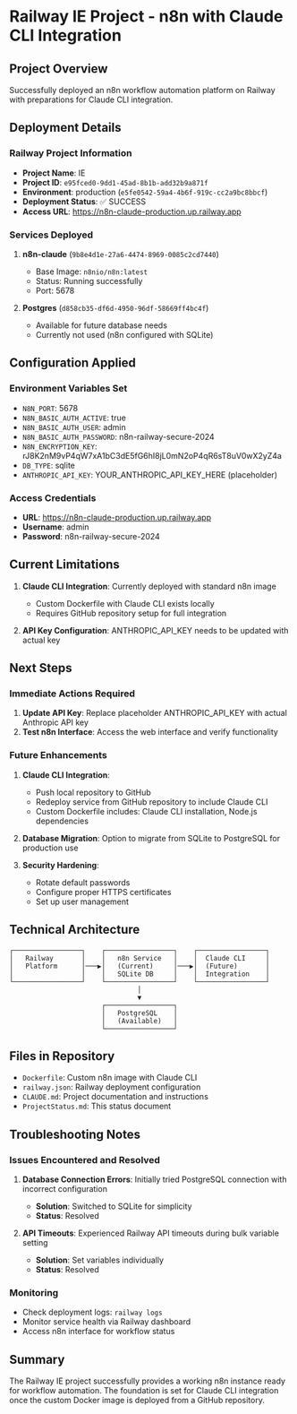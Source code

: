 # Railway IE Project - n8n with Claude CLI Integration

## Project Overview

Successfully deployed an n8n workflow automation platform on Railway with preparations for Claude CLI integration.

## Deployment Details

### Railway Project Information
- **Project Name**: IE
- **Project ID**: `e95fced0-9dd1-45ad-8b1b-add32b9a871f`
- **Environment**: production (`e5fe0542-59a4-4b6f-919c-cc2a9bc8bbcf`)
- **Deployment Status**: ✅ SUCCESS
- **Access URL**: https://n8n-claude-production.up.railway.app

### Services Deployed
1. **n8n-claude** (`9b8e4d1e-27a6-4474-8969-0085c2cd7440`)
   - Base Image: `n8nio/n8n:latest`
   - Status: Running successfully
   - Port: 5678
   
2. **Postgres** (`d858cb35-df6d-4950-96df-58669ff4bc4f`)
   - Available for future database needs
   - Currently not used (n8n configured with SQLite)

## Configuration Applied

### Environment Variables Set
- `N8N_PORT`: 5678
- `N8N_BASIC_AUTH_ACTIVE`: true
- `N8N_BASIC_AUTH_USER`: admin
- `N8N_BASIC_AUTH_PASSWORD`: n8n-railway-secure-2024
- `N8N_ENCRYPTION_KEY`: rJ8K2nM9vP4qW7xA1bC3dE5fG6hI8jL0mN2oP4qR6sT8uV0wX2yZ4a
- `DB_TYPE`: sqlite
- `ANTHROPIC_API_KEY`: YOUR_ANTHROPIC_API_KEY_HERE (placeholder)

### Access Credentials
- **URL**: https://n8n-claude-production.up.railway.app
- **Username**: admin
- **Password**: n8n-railway-secure-2024

## Current Limitations

1. **Claude CLI Integration**: Currently deployed with standard n8n image
   - Custom Dockerfile with Claude CLI exists locally
   - Requires GitHub repository setup for full integration
   
2. **API Key Configuration**: ANTHROPIC_API_KEY needs to be updated with actual key

## Next Steps

### Immediate Actions Required
1. **Update API Key**: Replace placeholder ANTHROPIC_API_KEY with actual Anthropic API key
2. **Test n8n Interface**: Access the web interface and verify functionality

### Future Enhancements
1. **Claude CLI Integration**: 
   - Push local repository to GitHub
   - Redeploy service from GitHub repository to include Claude CLI
   - Custom Dockerfile includes: Claude CLI installation, Node.js dependencies
   
2. **Database Migration**: Option to migrate from SQLite to PostgreSQL for production use

3. **Security Hardening**: 
   - Rotate default passwords
   - Configure proper HTTPS certificates
   - Set up user management

## Technical Architecture

```
┌─────────────────┐    ┌─────────────────┐    ┌─────────────────┐
│   Railway       │    │   n8n Service   │    │  Claude CLI     │
│   Platform      │───▶│   (Current)     │───▶│  (Future)       │
│                 │    │   SQLite DB     │    │  Integration    │
└─────────────────┘    └─────────────────┘    └─────────────────┘
                                │
                                ▼
                       ┌─────────────────┐
                       │   PostgreSQL    │
                       │   (Available)   │
                       └─────────────────┘
```

## Files in Repository
- `Dockerfile`: Custom n8n image with Claude CLI
- `railway.json`: Railway deployment configuration
- `CLAUDE.md`: Project documentation and instructions
- `ProjectStatus.md`: This status document

## Troubleshooting Notes

### Issues Encountered and Resolved
1. **Database Connection Errors**: Initially tried PostgreSQL connection with incorrect configuration
   - **Solution**: Switched to SQLite for simplicity
   - **Status**: Resolved

2. **API Timeouts**: Experienced Railway API timeouts during bulk variable setting
   - **Solution**: Set variables individually
   - **Status**: Resolved

### Monitoring
- Check deployment logs: `railway logs`
- Monitor service health via Railway dashboard
- Access n8n interface for workflow status

## Summary

The Railway IE project successfully provides a working n8n instance ready for workflow automation. The foundation is set for Claude CLI integration once the custom Docker image is deployed from a GitHub repository.